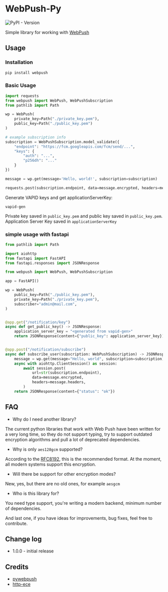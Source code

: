 # WebPush-Py

![PyPI - Version](https://img.shields.io/pypi/v/webpush)

Simple library for working with [WebPush](https://web.dev/articles/push-notifications-web-push-protocol)

## Usage

### Installation

```bash
pip install webpush
```

### Basic Usage

```python
import requests
from webpush import WebPush, WebPushSubscription
from pathlib import Path

wp = WebPush(
    private_key=Path("./private_key.pem"),
    public_key=Path("./public_key.pem")
)

# example subscription info
subscription = WebPushSubscription.model_validate({
    "endpoint": "https://fcm.googleapis.com/fcm/send/...",
    "keys": {
        "auth": "...",
        "p256dh": "..."
    }
})

message = wp.get(message='Hello, world!', subscription=subscription)

requests.post(subscription.endpoint, data=message.encrypted, headers=message.headers)
```

Generate VAPID keys and get applicationServerKey:

```
vapid-gen
```

Private key saved in `public_key.pem` and public key saved in `public_key.pem`.
Application Server Key saved in `applicationServerKey`

### simple usage with fastapi

```python
from pathlib import Path

import aiohttp
from fastapi import FastAPI
from fastapi.responses import JSONResponse

from webpush import WebPush, WebPushSubscription

app = FastAPI()

wp = WebPush(
    public_key=Path("./public_key.pem"),
    private_key=Path("./private_key.pem"),
    subscriber="admin@mail.com",
)


@app.get("/notification/key")
async def get_public_key() -> JSONResponse:
    application_server_key = "<generated from vapid-gen>"
    return JSONResponse(content={"public_key": application_server_key})


@app.post("/notification/subscribe")
async def subscribe_user(subscription: WebPushSubscription) -> JSONResponse:
    message = wp.get(message="Hello, world", subscription=subscription)
    async with aiohttp.ClientSession() as session:
        await session.post(
            url=str(subscription.endpoint),
            data=message.encrypted,
            headers=message.headers,
        )
    return JSONResponse(content={"status": "ok"})
```

## FAQ

- Why do I need another library?

The current python libraries that work with Web Push have been written for a very long time, so they do not support typing, try to support outdated encryption algorithms and pull a lot of deprecated dependencies.

- Why is only `aes128gcm` supported?

According to the [RFC8192](https://datatracker.ietf.org/doc/html/rfc8291), this is the recommended format. At the moment, all modern systems support this encryption.

- Will there be support for other encryption modes?

New, yes, but there are no old ones, for example `aesgcm`

- Who is this library for?

You need type support, you're writing a modern backend, minimum number of dependencies.

And last one, if you have ideas for improvements, bug fixes, feel free to contribute.

## Change log

- 1.0.0 - initial release

## Credits

- [pywebpush](https://github.com/web-push-libs/pywebpush)
- [http-ece](https://github.com/web-push-libs/encrypted-content-encoding)
